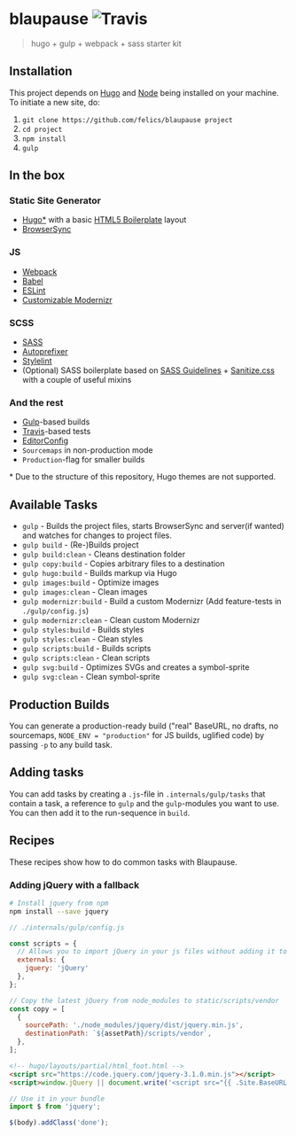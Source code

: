 # blaupause ![Travis](https://img.shields.io/travis/fspoettel/blaupause.svg?maxAge=2592000?style=flat-square)

> hugo + gulp + webpack + sass starter kit

## Installation

This project depends on [Hugo](https://gohugo.io) and [Node](http://nodejs.org/) being installed on your machine. To initiate a new site, do:

 1. `git clone https://github.com/felics/blaupause project`
 2. `cd project`
 3. `npm install`
 4. `gulp`

## In the box

### Static Site Generator

 - [Hugo*](https://gohugo.io) with a basic [HTML5 Boilerplate](https://html5boilerplate.com/) layout
 - [BrowserSync](http://www.browsersync.io/)

### JS

 - [Webpack](http://webpack.github.io)
 - [Babel](babeljs.io)
 - [ESLint](http://eslint.org/)
 - [Customizable Modernizr](http://modernizr.com/)


### SCSS

 - [SASS](http://sass-lang.com/)
 - [Autoprefixer](https://github.com/postcss/autoprefixer)
 - [Stylelint](http://stylelint.io/)
 - (Optional) SASS boilerplate based on [SASS Guidelines](https://sass-guidelin.es/) + [Sanitize.css](https://github.com/10up/sanitize.css) with a couple of useful mixins

### And the rest

 - [Gulp](http://gulpjs.com/)-based builds
 - [Travis](https://travis-ci.org)-based tests
 - [EditorConfig](http://editorconfig.org/)
 - `Sourcemaps` in non-production mode
 - `Production`-flag for smaller builds

\* Due to the structure of this repository, Hugo themes are not supported.

## Available Tasks

 - `gulp` - Builds the project files, starts BrowserSync and server(if wanted) and watches for changes to project files.
 - `gulp build` - (Re-)Builds project
 - `gulp build:clean` - Cleans destination folder
 - `gulp copy:build` - Copies arbitrary files to a destination
 - `gulp hugo:build` - Builds markup via Hugo
 - `gulp images:build` - Optimize images
 - `gulp images:clean` - Clean images
 - `gulp modernizr:build` - Build a custom Modernizr (Add feature-tests in `./gulp/config.js`)
 - `gulp modernizr:clean` - Clean custom Modernizr
 - `gulp styles:build` - Builds styles
 - `gulp styles:clean` - Clean styles
 - `gulp scripts:build` - Builds scripts
 - `gulp scripts:clean` - Clean scripts
 - `gulp svg:build` - Optimizes SVGs and creates a symbol-sprite
 - `gulp svg:clean` - Clean symbol-sprite

## Production Builds

You can generate a production-ready build ("real" BaseURL, no drafts, no sourcemaps, `NODE_ENV = "production"` for JS builds, uglified code) by passing `-p` to any build task.

## Adding tasks

You can add tasks by creating a `.js`-file in `.internals/gulp/tasks` that contain a task, a reference to `gulp` and the `gulp`-modules you want to use. You can then add it to the run-sequence in `build`.

## Recipes

These recipes show how to do common tasks with Blaupause.

### Adding jQuery with a fallback

``` bash
# Install jquery from npm
npm install --save jquery
```

``` js
// ./internals/gulp/config.js

const scripts = {
  // Allows you to import jQuery in your js files without adding it to your webpack bundle
  externals: {
    jquery: 'jQuery'
  },
};

// Copy the latest jQuery from node_modules to static/scripts/vendor
const copy = [
  {
    sourcePath: './node_modules/jquery/dist/jquery.min.js',
    destinationPath: `${assetPath}/scripts/vendor`,
  },
];
```

``` html
<!-- hugo/layouts/partial/html_foot.html -->
<script src="https://code.jquery.com/jquery-3.1.0.min.js"></script>
<script>window.jQuery || document.write('<script src="{{ .Site.BaseURL }}static/scripts/vendor/jquery.min.js"><\/script>')</script>
```

``` js
// Use it in your bundle
import $ from 'jquery';

$(body).addClass('done');
```
